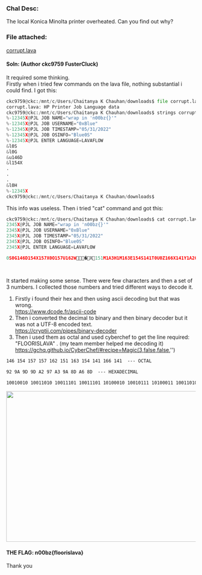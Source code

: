### Chal Desc:
The local Konica Minolta printer overheated. Can you find out why?

### File attached: 
[corrupt.lava](corrupt.lava)

#### Soln: (Author ckc9759 FusterCluck)
 
It required some thinking.  
Firstly when i tried few commands on the lava file, nothing substantial i could find.
I got this:

```py
ckc9759@ckc:/mnt/c/Users/Chaitanya K Chauhan/downloads$ file corrupt.lava
corrupt.lava: HP Printer Job Language data
ckc9759@ckc:/mnt/c/Users/Chaitanya K Chauhan/downloads$ strings corrupt.lava
%-12345X@PJL JOB NAME="wrap in 'n00bz{}'"
%-12345X@PJL JOB USERNAME="0xBlue"
%-12345X@PJL JOB TIMESTAMP="05/31/2022"
%-12345X@PJL JOB OSINFO="Blue0S"
%-12345X@PJL ENTER LANGUAGE=LAVAFLOW
&l0S
&l0G
&u146D
&l154X
.
.
.
&l0H
%-12345X
ckc9759@ckc:/mnt/c/Users/Chaitanya K Chauhan/downloads$
```

This info was useless. Then i tried "cat" command and got this:

```python
ckc9759@ckc:/mnt/c/Users/Chaitanya K Chauhan/downloads$ cat corrupt.lava
2345X@PJL JOB NAME="wrap in 'n00bz{}'"
2345X@PJL JOB USERNAME="0xBlue"
2345X@PJL JOB TIMESTAMP="05/31/2022"
2345X@PJL JOB OSINFO="Blue0S"
2345X@PJL ENTER LANGUAGE=LAVAFLOW

0S0G146D154X157X0O157U162W�X151M1A3H1M163E154S141T0U0Z166X141Y1A20VPl�\3W��l�6��q%H��|6��٠�-��@�8�8�8�8�8�8�8�8�8�8�8�8�Ϳ��8�^~Z��PǦ���,��F%���qIo�2        �;����������������������@%@@��
                                                                                                       �$�oҤ��/Gx��8a|����J��I$�I$�I$�I$�I$�I$�I$�I$�I$�I$�lp.!\�.+r~���""��~�
                                                                             ��E6���z�EQEQEQEQEQEQEQEQEQE��$k��4�
```

It started making some sense. There were few characters and then a set of 3 numbers.
I collected those numbers and tried different ways to decode it.
1. Firstly i found their hex and then using ascii decoding but that was wrong.  
https://www.dcode.fr/ascii-code
2. Then i converted the decimal to binary and then binary decoder but it was not a UTF-8 encoded text.  
https://cryptii.com/pipes/binary-decoder
3. Then i used them as octal and used cyberchef to get the line required: "FLOORISLAVA" . (my team member helped me decoding it)
https://gchq.github.io/CyberChef/#recipe=Magic(3,false,false,'')

```abc
146 154 157 157 162 151 163 154 141 166 141  --- OCTAL

92 9A 9D 9D A2 97 A3 9A 8D A6 8D  --- HEXADECIMAL

10010010 10011010 10011101 10011101 10100010 10010111 10100011 10011010 10001101 10100110 10001101  --- BINARY
```
<h>
 <img src="https://user-images.githubusercontent.com/95117634/172211383-1d566f11-3251-4ec8-8932-8f2b89bd8324.png" width="800" height="400">
</h>

#### THE FLAG: n00bz{floorislava}

Thank you

